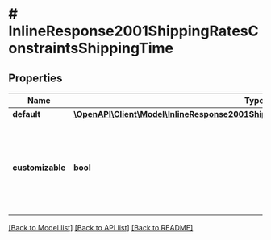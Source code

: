 # # InlineResponse2001ShippingRatesConstraintsShippingTime

## Properties

Name | Type | Description | Notes
------------ | ------------- | ------------- | -------------
**default** | [**\OpenAPI\Client\Model\InlineResponse2001ShippingRatesConstraintsShippingTimeDefault**](InlineResponse2001ShippingRatesConstraintsShippingTimeDefault.md) |  | [optional] 
**customizable** | **bool** | Indicates if custom shipping time can be set when adding or modifying shipping rates. | [optional] 

[[Back to Model list]](../../README.md#documentation-for-models) [[Back to API list]](../../README.md#documentation-for-api-endpoints) [[Back to README]](../../README.md)


